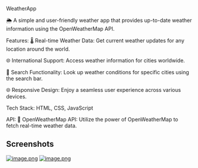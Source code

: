 WeatherApp

🌦️ A simple and user-friendly weather app that provides up-to-date weather information using the OpenWeatherMap API.

Features:
🌡️ Real-time Weather Data: Get current weather updates for any location around the world.

🌐 International Support: Access weather information for cities worldwide.

🔎 Search Functionality: Look up weather conditions for specific cities using the search bar.

🌐 Responsive Design: Enjoy a seamless user experience across various devices.

Tech Stack: HTML, CSS, JavaScript

API:
🔑 OpenWeatherMap API: Utilize the power of OpenWeatherMap to fetch real-time weather data.

## Screenshots
[![image.png](https://i.ibb.co/qjz7nws/Nimet-n.png)](https://i.ibb.co/qjz7nws/Nimet-n.png)
[![image.png](https://i.ibb.co/WP1PShZ/image.png)](https://i.ibb.co/WP1PShZ/image.png)
